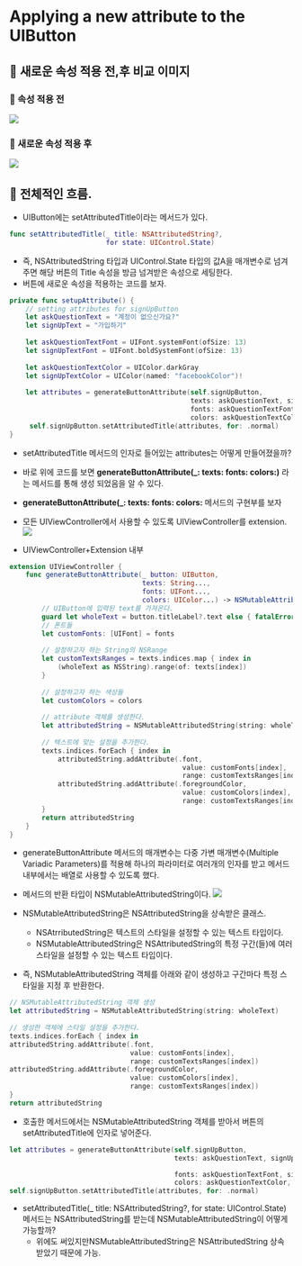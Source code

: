 # Applying a new attribute to the UIButton
## 🍎 새로운 속성 적용 전,후 비교 이미지

### 📖 속성 적용 전
![](https://i.imgur.com/Q1soVa0.png)


### 📖 새로운 속성 적용 후 
![](https://i.imgur.com/4g0rwHo.png)


## 🍎 전체적인 흐름.
- UIButton에는 setAttributedTitle이라는 메서드가 있다.
```swift
func setAttributedTitle(_ title: NSAttributedString?,
                        for state: UIControl.State)
```
- 즉, NSAttributedString 타입과 UIControl.State 타입의 값A을 매개변수로 넘겨주면 해당 버튼의 Title 속성을 방금 넘겨받은 속성으로 세팅한다.
- 버튼에 새로운 속성을 적용하는 코드를 보자.
```swift
private func setupAttribute() {
    // setting attributes for signUpButton
    let askQuestionText = "계정이 없으신가요?"
    let signUpText = "가입하기"
        
    let askQuestionTextFont = UIFont.systemFont(ofSize: 13)
    let signUpTextFont = UIFont.boldSystemFont(ofSize: 13)
        
    let askQuestionTextColor = UIColor.darkGray
    let signUpTextColor = UIColor(named: "facebookColor")!
        
    let attributes = generateButtonAttribute(self.signUpButton,
                                             texts: askQuestionText, signUpText,
                                             fonts: askQuestionTextFont, signUpTextFont,
                                             colors: askQuestionTextColor, signUpTextColor)
     self.signUpButton.setAttributedTitle(attributes, for: .normal)
}
```
- setAttributedTitle 메서드의 인자로 들어있는 attributes는 어떻게 만들어졌을까?
- 바로 위에 코드를 보면 **generateButtonAttribute(_: texts: fonts: colors:)** 라는 메서드를 통해 생성 되었음을 알 수 있다.
- **generateButtonAttribute(_: texts: fonts: colors:** 메서드의 구현부를 보자
- 모든 UIViewController에서 사용할 수 있도록 UIViewController를 extension.
![](https://i.imgur.com/IBkyx6e.png)

- UIViewController+Extension 내부 
```swift
extension UIViewController {
    func generateButtonAttribute(_ button: UIButton,
                                 texts: String...,
                                 fonts: UIFont...,
                                 colors: UIColor...) -> NSMutableAttributedString {
        // UIButton에 입력된 text를 가져온다.
        guard let wholeText = button.titleLabel?.text else { fatalError("버튼에 텍스트가 없음.")}
        // 폰트들
        let customFonts: [UIFont] = fonts
        
        // 설정하고자 하는 String의 NSRange
        let customTextsRanges = texts.indices.map { index in
            (wholeText as NSString).range(of: texts[index])
        }
        
        // 설정하고자 하는 색상들
        let customColors = colors
        
        // attribute 객체를 생성한다.
        let attributedString = NSMutableAttributedString(string: wholeText)
        
        // 텍스트에 맞는 설정을 추가한다.
        texts.indices.forEach { index in
            attributedString.addAttribute(.font,
                                           value: customFonts[index],
                                           range: customTextsRanges[index])
            attributedString.addAttribute(.foregroundColor,
                                           value: customColors[index],
                                           range: customTextsRanges[index])
        }
        return attributedString
    }
}
```
- generateButtonAttribute 메서드의 매개변수는 다중 가변 매개변수(Multiple Variadic Parameters)를 적용해 하나의 파라미터로 여러개의 인자를 받고 메서드 내부에서는 배열로 사용할 수 있도록 했다.
- 메서드의 반환 타입이 NSMutableAttributedString이다.
![](https://i.imgur.com/LNief2c.png)

- NSMutableAttributedString은 NSAttributedString을 상속받은 클래스.
    - NSAtrributedString은 텍스트의 스타일을 설정할 수 있는 텍스트 타입이다.
    - NSMutableAttributedString은 NSAttributedString의 특정 구간(들)에 여러 스타일을 설정할 수 있는 텍스트 타입이다.
- 즉, NSMutableAttributedString 객체를 아래와 같이 생성하고 구간마다 특정 스타일을 지정 후 반환한다.
```swift
// NSMutableAttributedString 객체 생성
let attributedString = NSMutableAttributedString(string: wholeText)
        
// 생성한 객체에 스타일 설정을 추가한다.
texts.indices.forEach { index in
attributedString.addAttribute(.font,
                              value: customFonts[index],
                              range: customTextsRanges[index])
attributedString.addAttribute(.foregroundColor,
                              value: customColors[index],
                              range: customTextsRanges[index])
}
return attributedString
```
- 호출한 메서드에서는 NSMutableAttributedString 객체를 받아서 버튼의 setAttributedTitle에 인자로 넣어준다. 
```swift
let attributes = generateButtonAttribute(self.signUpButton,
                                         texts: askQuestionText, signUpText,

                                         fonts: askQuestionTextFont, signUpTextFont,
                                         colors: askQuestionTextColor, signUpTextColor)
self.signUpButton.setAttributedTitle(attributes, for: .normal)
```
- setAttributedTitle(_ title: NSAttributedString?, for state: UIControl.State) 메서드는 NSAttributedString를 받는데 NSMutableAttributedString이 어떻게 가능할까?
    - 위에도 써있지만NSMutableAttributedString은 NSAttributedString 상속 받았기 때문에 가능.


